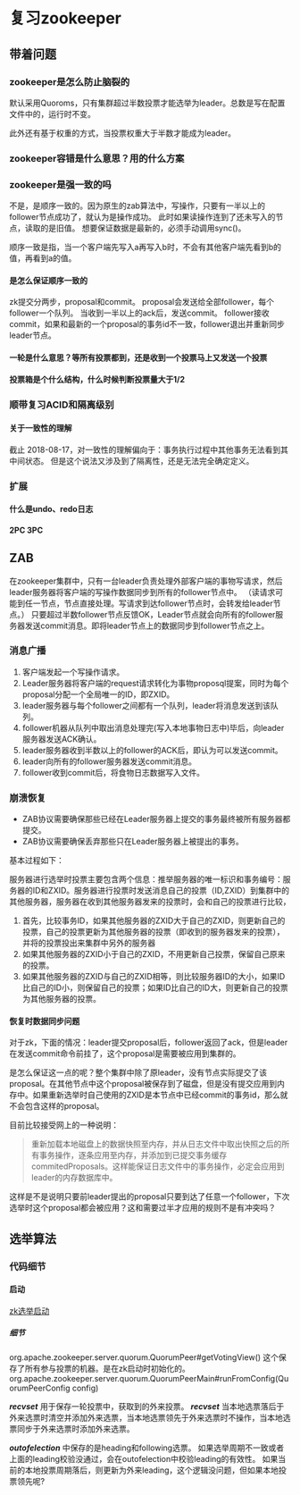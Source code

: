 # 复习zookeeper

## 带着问题

### zookeeper是怎么防止脑裂的

默认采用Quoroms，只有集群超过半数投票才能选举为leader。总数是写在配置文件中的，运行时不变。

此外还有基于权重的方式，当投票权重大于半数才能成为leader。

### zookeeper容错是什么意思？用的什么方案

### zookeeper是强一致的吗

不是，是顺序一致的。因为原生的zab算法中，写操作，只要有一半以上的follower节点成功了，就认为是操作成功。
此时如果读操作连到了还未写入的节点，读取的是旧值。
想要保证数据是最新的，必须手动调用sync()。

顺序一致是指，当一个客户端先写入a再写入b时，不会有其他客户端先看到b的值，再看到a的值。

#### 是怎么保证顺序一致的

zk提交分两步，proposal和commit。
proposal会发送给全部follower，每个follower一个队列。
当收到一半以上的ack后，发送commit。
follower接收commit，如果和最新的一个proposal的事务id不一致，follower退出并重新同步leader节点。

#### 一轮是什么意思？等所有投票都到，还是收到一个投票马上又发送一个投票

#### 投票箱是个什么结构，什么时候判断投票量大于1/2

### 顺带复习ACID和隔离级别

#### 关于一致性的理解

截止 2018-08-17，对一致性的理解偏向于：事务执行过程中其他事务无法看到其中间状态。
但是这个说法又涉及到了隔离性，还是无法完全确定定义。

### 扩展

#### 什么是undo、redo日志

#### 2PC 3PC

## ZAB

在zookeeper集群中，只有一台leader负责处理外部客户端的事物写请求，然后leader服务器将客户端的写操作数据同步到所有的follower节点中。
（读请求可能到任一节点，节点直接处理。写请求到达follower节点时，会转发给leader节点。）
只要超过半数follower节点反馈OK，Leader节点就会向所有的follower服务器发送commit消息。即将leader节点上的数据同步到follower节点之上。

### 消息广播

1. 客户端发起一个写操作请求。
2. Leader服务器将客户端的request请求转化为事物proposql提案，同时为每个proposal分配一个全局唯一的ID，即ZXID。
3. leader服务器与每个follower之间都有一个队列，leader将消息发送到该队列。
4. follower机器从队列中取出消息处理完(写入本地事物日志中)毕后，向leader服务器发送ACK确认。
5. leader服务器收到半数以上的follower的ACK后，即认为可以发送commit。
6. leader向所有的follower服务器发送commit消息。
7. follower收到commit后，将食物日志数据写入文件。

### 崩溃恢复

- ZAB协议需要确保那些已经在Leader服务器上提交的事务最终被所有服务器都提交。
- ZAB协议需要确保丢弃那些只在Leader服务器上被提出的事务。

基本过程如下：

服务器进行选举时投票主要包含两个信息：推举服务器的唯一标识和事务编号：服务器的ID和ZXID。服务器进行投票时发送消息自己的投票（ID,ZXID）到集群中的其他服务器，服务器在收到其他服务器发来的投票时，会和自己的投票进行比较，

1. 首先，比较事务ID，如果其他服务器的ZXID大于自己的ZXID，则更新自己的投票，自己的投票更新为其他服务器的投票（即收到的服务器发来的投票），并将的投票投出来集群中另外的服务器
2. 如果其他服务器的ZXID小于自己的ZXID，不用更新自己投票，保留自己原来的投票。
3. 如果其他服务器的ZXID与自己的ZXID相等，则比较服务器ID的大小，如果ID比自己的ID小，则保留自己的投票；如果ID比自己的ID大，则更新自己的投票为其他服务器的投票。

#### 恢复时数据同步问题

对于zk，下面的情况：leader提交proposal后，follower返回了ack，但是leader在发送commit命令前挂了，这个proposal是需要被应用到集群的。

是怎么保证这一点的呢？整个集群中除了原leader，没有节点实际提交了该proposal。在其他节点中这个proposal被保存到了磁盘，但是没有提交应用到内存中。如果重新选举时自己使用的ZXID是本节点中已经commit的事务id，那么就不会包含这样的proposal。

目前比较接受网上的一种说明：

> 重新加载本地磁盘上的数据快照至内存，并从日志文件中取出快照之后的所有事务操作，逐条应用至内存，并添加到已提交事务缓存commitedProposals。这样能保证日志文件中的事务操作，必定会应用到leader的内存数据库中。

这样是不是说明只要前leader提出的proposal只要到达了任意一个follower，下次选举时这个proposal都会被应用？这和需要过半才应用的规则不是有冲突吗？

## 选举算法

### 代码细节

#### 启动

[zk选举启动](../attach/zk选举启动.java)

##### 细节

org.apache.zookeeper.server.quorum.QuorumPeer#getVotingView() 这个保存了所有参与投票的机器。是在zk启动时初始化的。
org.apache.zookeeper.server.quorum.QuorumPeerMain#runFromConfig(QuorumPeerConfig config)

***recvset*** 用于保存一轮投票中，获取到的外来投票。
***recvset*** 当本地选票落后于外来选票时清空并添加外来选票，当本地选票领先于外来选票时不操作，当本地选票同步于外来选票时添加外来选票。

***outofelection*** 中保存的是heading和following选票。
如果选举周期不一致或者上面的leading校验没通过，会在outofelection中校验leading的有效性。
如果当前的本地投票周期落后，则更新为外来leading，这个逻辑没问题，但如果本地投票领先呢?
